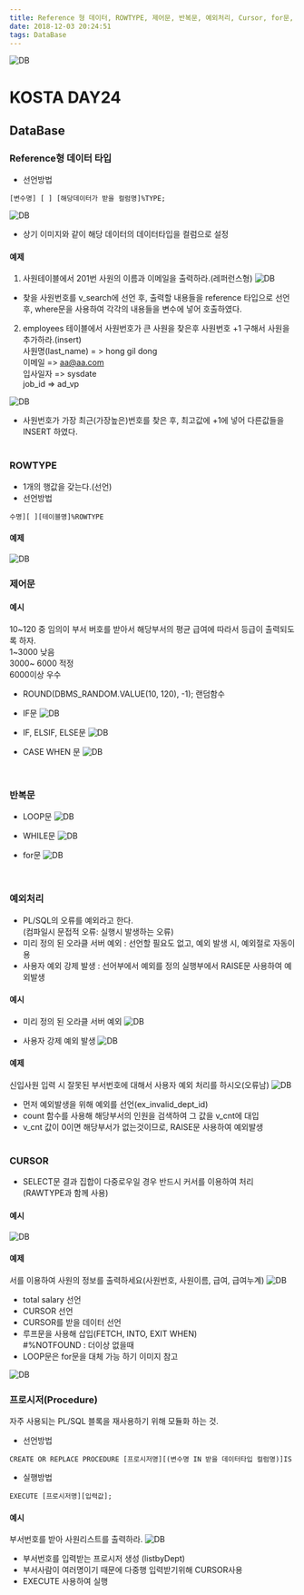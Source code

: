 ```yaml
---
title: Reference 형 데이터, ROWTYPE, 제어문, 반복문, 예외처리, Cursor, for문, Procedure
date: 2018-12-03 20:24:51
tags: DataBase
---
```

![DB](/images/oracledb_logo.png)
# KOSTA DAY24
## DataBase

### Reference형 데이터 타입
- 선언방법   
```
[변수명] [ ] [해당데이터가 받을 컬럼명]%TYPE;
```

![DB](/images/database/DB05-01.png)
- 상기 이미지와 같이 해당 데이터의 데이터타입을 컬럼으로 설정

#### 예제
1. 사원테이블에서 201번 사원의 이름과 이메일을 출력하라.(레퍼런스형)
![DB](/images/database/DB05-02.png)
- 찾을 사원번호를 v_search에 선언 후, 출력할 내용들을 reference 타입으로 선언 후, where문을 사용하여 각각의 내용들을 변수에 넣어 호출하였다.

2. employees 테이블에서 사원번호가 큰 사원을 찾은후 사원번호 +1 구해서 사원을 추가하라.(insert)   
사원명(last_name) = > hong gil dong   
이메일 => aa@aa.com   
입사일자 => sysdate   
job_id => ad_vp

![DB](/images/database/DB05-03.png)
- 사원번호가 가장 최근(가장높은)번호를 찾은 후, 최고값에 +1에 넣어 다른값들을 INSERT 하였다.
<br><br>

### ROWTYPE
- 1개의 행값을 갖는다.(선언)
- 선언방법
```
수명][ ][테이블명]%ROWTYPE
```

#### 예제
![DB](/images/database/DB05-04.png)
<br>

### 제어문

#### 예시
10~120 중 임의이 부서 버호를 받아서 해당부서의 평균 급여에 따라서 등급이 출력되도록 하자.      
1~3000 낮음   
3000~ 6000 적정   
6000이상 우수

- ROUND(DBMS_RANDOM.VALUE(10, 120), -1); 랜덤함수
- IF문
![DB](/images/database/DB05-05.png)

- IF, ELSIF, ELSE문
![DB](/images/database/DB05-06.png)

- CASE WHEN 문
![DB](/images/database/DB05-07.png)
<br>

### 반복문
- LOOP문
![DB](/images/database/DB05-08.png)

- WHILE문
![DB](/images/database/DB05-09.png)

- for문
![DB](/images/database/DB05-10.png)
<br>

### 예외처리
- PL/SQL의 오류를 예외라고 한다.   
(컴파일시 문접적 오류: 실행시 발생하는 오류)
- 미리 정의 된 오라클 서버 예외 : 선언할 필요도 없고, 예외 발생 시, 예외절로 자동이용
- 사용자 예외 강제 발생 : 선어부에서 예외를 정의 실행부에서 RAISE문 사용하여 예외발생

#### 예시
- 미리 정의 된 오라클 서버 예외
![DB](/images/database/DB05-11.png)

- 사용자 강제 예외 발생
![DB](/images/database/DB05-12.png)

#### 예제
신입사원 입력 시 잘못된 부서번호에 대해서 사용자 예외 처리를 하시오(오류남)
![DB](/images/database/DB05-13.png)
- 먼저 예외발생을 위해 예외를 선언(ex_invalid_dept_id)
- count 함수를 사용해 해당부서의 인원을 검색하여 그 값을 v_cnt에 대입
- v_cnt 값이 0이면 해당부서가 없는것이므로, RAISE문 사용하여 예외발생
<br><br>

### CURSOR
- SELECT문 결과 집합이 다중로우일 경우 반드시 커서를 이용하여 처리   
(RAWTYPE과 함께 사용)

#### 예시
![DB](/images/database/DB05-14.png)

#### 예제
서를 이용하여 사원의 정보를 출력하세요(사원번호, 사원이름, 급여, 급여누계)
![DB](/images/database/DB05-15.png)
- total salary 선언
- CURSOR 선언
- CURSOR를 받을 데이터 선언
- 루프문을 사용해 삽입(FETCH, INTO, EXIT WHEN)   
\#%NOTFOUND : 더이상 없을때
- LOOP문은 for문을 대체 가능 하기 이미지 참고

![DB](/images/database/DB05-16.png)
<br>

### 프로시저(Procedure)
자주 사용되는 PL/SQL 블록을 재사용하기 위해 모듈화 하는 것.

- 선언방법
```
CREATE OR REPLACE PROCEDURE [프로시저명][(변수명 IN 받을 데이터타입 컬럼명)]IS
```

- 실행방법
```
EXECUTE [프로시저명][입력값];
```

#### 예시
부서번호를 받아 사원리스트를 출력하라.
![DB](/images/database/DB05-17.png)
- 부서번호를 입력받는 프로시저 생성 (listbyDept)
- 부서사람이 여러명이기 때문에 다중행 입력받기위해 CURSOR사용
- EXECUTE 사용하여 실행
<br><br>
